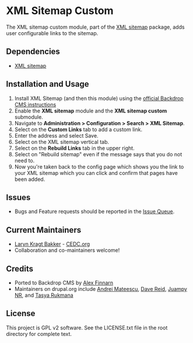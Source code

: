 # XML Sitemap Custom

The XML sitemap custom module, part of the [XML sitemap](https://www.backdropcms.org/project/xmlsitemap)
package, adds user configurable links to the sitemap.

## Dependencies

 - [XML sitemap](https://backdropcms.org/project/xmlsitemap)

## Installation and Usage

1. Install XML Sitemap (and then this module) using the [official Backdrop CMS instructions](https://backdropcms.org/guide/modules)
2. Enable the **XML sitemap** module and the **XML sitemap custom** submodule.
4. Navigate to **Administration > Configuration > Search > XML Sitemap**.
5. Select on the **Custom Links** tab to add a custom link.
6. Enter the address and select Save.
7. Select on the XML sitemap vertical tab.
8. Select on the **Rebuild Links** tab in the upper right.
9. Select on "Rebuild sitemap" even if the message says that you do not need to.
10. Now you're taken back to the config page which shows you the link to your
    XML sitemap which you can click and confirm that pages have been added.

## Issues

 - Bugs and Feature requests should be reported in the
   [Issue Queue](https://github.com/backdrop-contrib/xmlsitemap/issues).

## Current Maintainers

 - [Laryn Kragt Bakker](https://github.com/laryn) - [CEDC.org](https://cedc.org)
 - Collaboration and co-maintainers welcome!

## Credits

- Ported to Backdrop CMS by [Alex Finnarn](https://github.com/alexfinnarn)
- Maintainers on drupal.org include
  [Andrei Mateescu](https://www.drupal.org/u/amateescu),
  [Dave Reid](https://www.drupal.org/u/dave-reid),
  [Juampy NR](https://www.drupal.org/u/juampynr), and
  [Tasya Rukmana](https://www.drupal.org/u/tadityar)

## License

This project is GPL v2 software. See the LICENSE.txt file in the root directory
for complete text.
